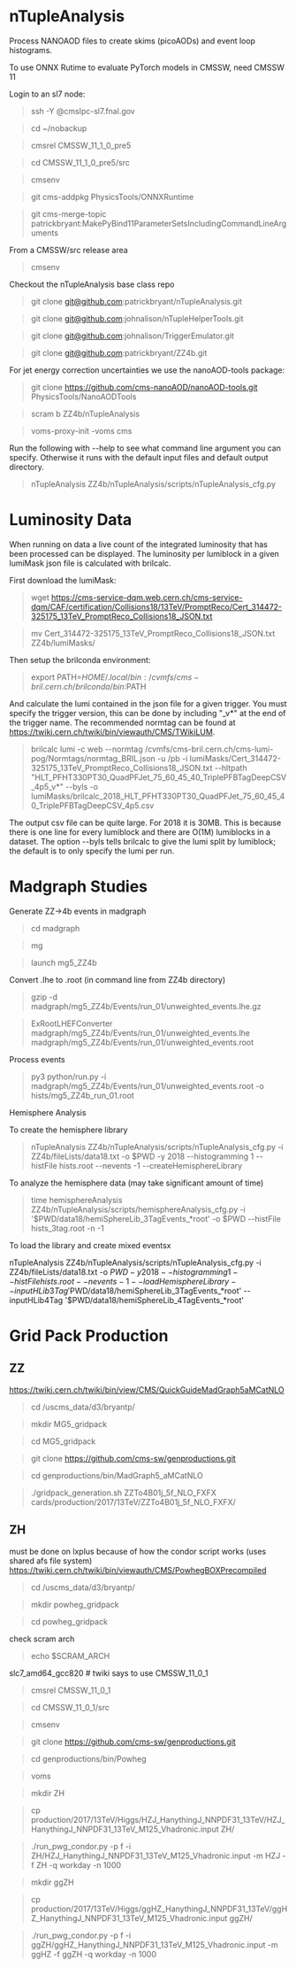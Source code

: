 # nTupleAnalysis

Process NANOAOD files to create skims (picoAODs) and event loop histograms. 

To use ONNX Rutime to evaluate PyTorch models in CMSSW, need CMSSW 11

Login to an sl7 node:

>ssh -Y <username>@cmslpc-sl7.fnal.gov
           
>cd ~/nobackup

>cmsrel CMSSW_11_1_0_pre5

>cd CMSSW_11_1_0_pre5/src

>cmsenv

>git cms-addpkg PhysicsTools/ONNXRuntime

> git cms-merge-topic patrickbryant:MakePyBind11ParameterSetsIncludingCommandLineArguments

From a CMSSW/src release area

>cmsenv

Checkout the nTupleAnalysis base class repo

>git clone git@github.com:patrickbryant/nTupleAnalysis.git

>git clone git@github.com:johnalison/nTupleHelperTools.git

>git clone git@github.com:johnalison/TriggerEmulator.git

>git clone git@github.com:patrickbryant/ZZ4b.git

For jet energy correction uncertainties we use the nanoAOD-tools package:

>git clone https://github.com/cms-nanoAOD/nanoAOD-tools.git PhysicsTools/NanoAODTools

           
>scram b ZZ4b/nTupleAnalysis

>voms-proxy-init -voms cms

Run the following with --help to see what command line argument you can specify. Otherwise it runs with the default input files and default output directory. 

>nTupleAnalysis ZZ4b/nTupleAnalysis/scripts/nTupleAnalysis_cfg.py

# Luminosity Data

When running on data a live count of the integrated luminosity that has been processed can be displayed. The luminosity per lumiblock in a given lumiMask json file is calculated with brilcalc. 

First download the lumiMask:

>wget https://cms-service-dqm.web.cern.ch/cms-service-dqm/CAF/certification/Collisions18/13TeV/PromptReco/Cert_314472-325175_13TeV_PromptReco_Collisions18_JSON.txt

>mv Cert_314472-325175_13TeV_PromptReco_Collisions18_JSON.txt ZZ4b/lumiMasks/

Then setup the brilconda environment:

>export PATH=$HOME/.local/bin:/cvmfs/cms-bril.cern.ch/brilconda/bin:$PATH

And calculate the lumi contained in the json file for a given trigger. You must specify the trigger version, this can be done by including "_v*" at the end of the trigger name. 
The recommended normtag can be found at https://twiki.cern.ch/twiki/bin/viewauth/CMS/TWikiLUM.

>brilcalc lumi -c web --normtag /cvmfs/cms-bril.cern.ch/cms-lumi-pog/Normtags/normtag_BRIL.json -u /pb -i lumiMasks/Cert_314472-325175_13TeV_PromptReco_Collisions18_JSON.txt --hltpath "HLT_PFHT330PT30_QuadPFJet_75_60_45_40_TriplePFBTagDeepCSV_4p5_v*" --byls -o lumiMasks/brilcalc_2018_HLT_PFHT330PT30_QuadPFJet_75_60_45_40_TriplePFBTagDeepCSV_4p5.csv 

The output csv file can be quite large. For 2018 it is 30MB. This is because there is one line for every lumiblock and there are O(1M) lumiblocks in a dataset. The option --byls tells brilcalc to give the lumi split by lumiblock; the default is to only specify the lumi per run. 

# Madgraph Studies

Generate ZZ->4b events in madgraph

>cd madgraph

>mg

>launch mg5_ZZ4b

Convert .lhe to .root (in command line from ZZ4b directory)

>gzip -d madgraph/mg5_ZZ4b/Events/run_01/unweighted_events.lhe.gz 

>ExRootLHEFConverter madgraph/mg5_ZZ4b/Events/run_01/unweighted_events.lhe madgraph/mg5_ZZ4b/Events/run_01/unweighted_events.root

Process events

>py3 python/run.py -i madgraph/mg5_ZZ4b/Events/run_01/unweighted_events.root -o hists/mg5_ZZ4b_run_01.root


Hemisphere Analysis

To create the hemisphere library

>nTupleAnalysis ZZ4b/nTupleAnalysis/scripts/nTupleAnalysis_cfg.py -i ZZ4b/fileLists/data18.txt  -o $PWD -y 2018  --histogramming 1 --histFile hists.root  --nevents -1  --createHemisphereLibrary

To analyze the hemisphere data (may take significant amount of time)

> time hemisphereAnalysis ZZ4b/nTupleAnalysis/scripts/hemisphereAnalysis_cfg.py -i '$PWD/data18/hemiSphereLib_3TagEvents_*root' -o $PWD --histFile hists_3tag.root  -n -1

To load the library and create mixed eventsx

nTupleAnalysis ZZ4b/nTupleAnalysis/scripts/nTupleAnalysis_cfg.py -i ZZ4b/fileLists/data18.txt  -o $PWD -y 2018  --histogramming 1 --histFile hists.root  --nevents -1 --loadHemisphereLibrary --inputHLib3Tag '$PWD/data18/hemiSphereLib_3TagEvents_*root' --inputHLib4Tag '$PWD/data18/hemiSphereLib_4TagEvents_*root'
           
           
           
# Grid Pack Production

## ZZ 
https://twiki.cern.ch/twiki/bin/view/CMS/QuickGuideMadGraph5aMCatNLO

> cd /uscms_data/d3/bryantp/

> mkdir MG5_gridpack

> cd MG5_gridpack

> git clone https://github.com/cms-sw/genproductions.git

> cd genproductions/bin/MadGraph5_aMCatNLO

> ./gridpack_generation.sh ZZTo4B01j_5f_NLO_FXFX cards/production/2017/13TeV/ZZTo4B01j_5f_NLO_FXFX/



## ZH 
must be done on lxplus because of how the condor script works (uses shared afs file system)
https://twiki.cern.ch/twiki/bin/viewauth/CMS/PowhegBOXPrecompiled

> cd /uscms_data/d3/bryantp/

> mkdir powheg_gridpack

> cd powheg_gridpack

check scram arch

> echo $SCRAM_ARCH

slc7_amd64_gcc820 # twiki says to use CMSSW_11_0_1

> cmsrel CMSSW_11_0_1

> cd CMSSW_11_0_1/src

> cmsenv

> git clone https://github.com/cms-sw/genproductions.git

> cd genproductions/bin/Powheg

> voms

> mkdir ZH

> cp production/2017/13TeV/Higgs/HZJ_HanythingJ_NNPDF31_13TeV/HZJ_HanythingJ_NNPDF31_13TeV_M125_Vhadronic.input ZH/

> ./run_pwg_condor.py -p f -i ZH/HZJ_HanythingJ_NNPDF31_13TeV_M125_Vhadronic.input -m HZJ -f ZH -q workday -n 1000

> mkdir ggZH

> cp production/2017/13TeV/Higgs/ggHZ_HanythingJ_NNPDF31_13TeV/ggHZ_HanythingJ_NNPDF31_13TeV_M125_Vhadronic.input ggZH/

> ./run_pwg_condor.py -p f -i ggZH/ggHZ_HanythingJ_NNPDF31_13TeV_M125_Vhadronic.input -m ggHZ -f ggZH -q workday -n 1000
